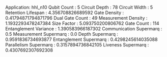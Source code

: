 Application: hhl_n10
Qubit Count : 5
Circuit Depth : 78
Circuit Width : 5
Retention Lifespan : 4.356708826689592
Gate Density : 0.41794871794871796
Dual Gate Count : 49
Measurement Density : 1.1932293478247384
Size Factor : 5.093750200806762
Gate Count : 114
Entanglement Variance : 1.390583966187302
Communication Supermarq : 0.5
Measurement Supermarq : 0.0
Depth Supermarq : 0.9591836734693877
Entanglement Supermarq : 0.4298245614035088
Parallelism Supermarq : 0.3157894736842105
Liveness Supermarq : 0.4307692307692308
